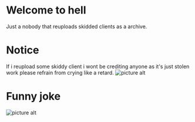 
# Welcome to hell #

Just a nobody that reuploads skidded clients as a archive.

# Notice #

If i reupload some skiddy client i wont be crediting anyone as it's just stolen work please refrain from crying like a retard. 
![picture alt](https://cdn.discordapp.com/attachments/920752978728718377/962736649295523850/unknown.png)

# Funny joke #
![picture alt](https://cdn.discordapp.com/attachments/924162450780192819/962443625403416596/download.png)
